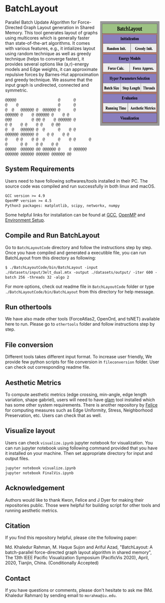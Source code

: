 # BatchLayout

<img align="right" width="200" height="350" src="./BatchLayoutCode/batchlayoutsystem.png">

Parallel Batch Update Algorithm for Force-Directed Graph Layout generation in Shared Memory. This tool generates layout of graphs using multicores which is generally faster than state-of-the-art algorithms. It comes with various features, e.g., it intializes layout using random technique as well as greedy technique (helps to converge faster), it provides several options like (a,r)-energy models and Edge weights, it can approximate repulsive forces by  Barnes-Hut approximation and greedy technique. We assume that the input graph is undirected, connected and symmetric.
```
@@@@@                   @      @                                     
@    @                  @      @                                     
@  @   @@@@@@ @  @@@@@@ @      @      @@@@@@ @    @ @@@@@@ @    @ @  
@@@         @ @@ @    @ @@@@@@ @           @ @    @ @    @ @    @ @@ 
@  @   @@@@@@ @  @      @    @ @      @@@@@@ @@@@@@ @    @ @    @ @  
@    @ @    @ @  @      @    @ @      @    @      @ @    @ @    @ @  
@@@@@  @@@@@@ @@ @@@@@@ @    @ @@@@@@ @@@@@@ @@@@@@ @@@@@@ @@@@@@ @@ 
```

## System Requirements

Users need to have following softwares/tools installed in their PC. The source code was compiled and run successfully in both linux and macOS.
```
GCC version >= 4.9
OpenMP version >= 4.5
Python3 packages: matplotlib, scipy, networkx, numpy
```
Some helpful links for installation can be found at [GCC](https://gcc.gnu.org/install/), [OpenMP](https://clang-omp.github.io) and [Environment Setup](http://heather.cs.ucdavis.edu/~matloff/158/ToolsInstructions.html#compile_openmp).

## Compile and Run BatchLayout

Go to `BatchLayoutCode` directory and follow the instructions step by step. Once you have compiled and generated a executible file, you can run BatchLayout from this directory as following:
```
$ ./BatchLayoutCode/bin/BatchLayout -input ./datasets/input/3elt_dual.mtx -output ./datasets/output/ -iter 600 -batch 256 -threads 32 -algo 2
```
For more options, check out readme file in `BatchLayoutCode` folder or type `./BatchLayoutCode/bin/BatchLayout` from this directory for help message.

## Run othertools

We have also made other tools (ForceAtlas2, OpenOrd, and tsNET) available here to run. Please go to `othertools` folder and follow instructions step by step.

## File conversion
Different tools takes different input format. To increase user friendly, We provide few python scripts for file conversion in `fileconversion` folder. User can check out corresponding readme file.

## Aesthetic Metrics
To compute aesthetic metrics (edge crossing, min-angle, edge length variation, shape gabriel), users will need to have [glam](https://github.com/VIDILabs/glam) tool installed which has some other system requirements. There is another repository by [Felice](https://github.com/felicedeluca/graphmetrics) for computing measures such as Edge Uniformity, Stress, Neighborhood Preservation, etc. Users can check that as well.

## Visualize layout
Users can check `visualize.ipynb` jupyter notebook for visualization. You can run jupyter notebook using following command provided that you have it installed on your machine. Then set appropriate directory for input and output files.
```
jupyter notebook visualize.ipynb
jupyter notebook FinalVis.ipynb
```

## Acknowledgement
Authors would like to thank Kwon, Felice and J Dyer for making their repositories public. Those were helpful for building script for other tools and running aesthetic metrics.

## Citation
If you find this repository helpful, please cite the following paper:

Md. Khaledur Rahman, M. Haque Sujon and Ariful Azad, "BatchLayout: A batch-parallel force-directed graph layout algorithm in shared memory", The 13th IEEE Pacific Visualization Symposium (PacificVis 2020), April, 2020, Tianjin, China. (Conditionally Accepted)

## Contact
If you have questions or comments, please don't hesitate to ask me (Md. Khaledur Rahman) by sending email to `morahma@iu.edu`.

